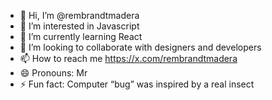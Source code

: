 - 👋 Hi, I’m @rembrandtmadera
- 👀 I’m interested in Javascript
- 🌱 I’m currently learning React
- 💞️ I’m looking to collaborate with designers and developers
- 📫 How to reach me https://x.com/rembrandtmadera
- 😄 Pronouns: Mr
- ⚡ Fun fact: Computer “bug” was inspired by a real insect

<!---
rembrandtmadera/rembrandtmadera is a ✨ special ✨ repository because its `README.md` (this file) appears on your GitHub profile.
You can click the Preview link to take a look at your changes.
--->
